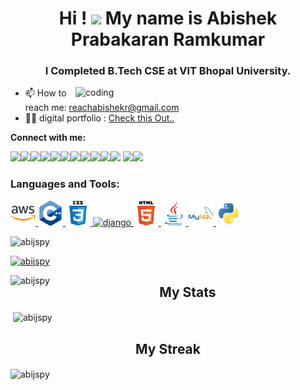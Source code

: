 <h1 align="center">Hi ! <img src="https://user-images.githubusercontent.com/18350557/176309783-0785949b-9127-417c-8b55-ab5a4333674e.gif"> My name is Abishek Prabakaran Ramkumar</h1>
<h3 align = "center">I Completed B.Tech CSE at VIT Bhopal University.</h3>
<img align="right" alt="coding" width="400" src="https://github-production-user-asset-6210df.s3.amazonaws.com/88943869/291781416-6d2973a4-d80c-4d39-85b0-990476ba2f97.gif">


- 📫 How to reach me: reachabishekr@gmail.com
- 👨‍🎓 digital portfolio : <a href = "https://abijspy.github.io/">Check this Out..</a>

<b>Connect with me:</b>








<a href = "https://www.facebook.com/abishek.r.545"><img src = "https://user-images.githubusercontent.com/88943869/209992915-04cca0d1-20e1-4bac-b554-8502555d46ba.jpeg" width="50"></a><a href = "https://twitter.com/abishekprabaka2"><img src = "https://user-images.githubusercontent.com/88943869/209992069-b3504d49-7aeb-4d14-8b2b-db6421a0b77a.png" width = "50"></a><a href = "https://www.instagram.com/abishek_prabakaran_r/"><img src = "https://user-images.githubusercontent.com/88943869/209995235-66357183-a5bc-4510-a2e5-35a3d4bc18eb.jpeg" width = "50"></a><a href = "https://github.com/Abijspy"><img src = "https://user-images.githubusercontent.com/88943869/209991774-6990c116-6248-4d36-8350-8a5911a901d9.jpeg" width="50"></a><a href = "https://www.linkedin.com/in/abishek-prabakaran-ramkumar/"><img src = "https://user-images.githubusercontent.com/88943869/209993255-9ceae518-6ef4-4c81-b9f9-1d16924ad984.png" width = "50"></a><a href = "https://www.hackerrank.com/reachabishekr"><img src = "https://user-images.githubusercontent.com/88943869/209993391-2d8c7cd8-7cda-4f62-9390-3ebdf991ede8.png" width = "50"></a><a href = "https://www.hackerearth.com/@reachabishekr"><img src="https://user-images.githubusercontent.com/88943869/209993701-1f5f2d26-dfcc-4483-833b-35fe9e1dbbdf.png" width = "50"></a><a href = "https://leetcode.com/reachabishekr/"><img src="https://user-images.githubusercontent.com/88943869/209993860-0c79c6d2-78c9-48f7-b842-52f52a7581f2.png" width="50"></a><a href = "https://orcid.org/my-orcid?orcid=0000-0003-0592-2146"><img src="https://user-images.githubusercontent.com/88943869/241523485-2ab3ad39-e528-49f3-998c-bc728a47a222.png" width="50"></a><a href = "https://www.growkudos.com/profile/abishek_prabakaran_ramkumar"><img src="https://user-images.githubusercontent.com/88943869/265262135-f31d32a3-67bf-48f4-9d3c-aedd1210522d.png" width="50"></a><a href = "https://vit.academia.edu/ABISHEKPRABAKARANRAMKUMAR"><img src="https://github-production-user-asset-6210df.s3.amazonaws.com/88943869/265267702-a65ed3bc-b3c4-45b1-9f6d-851a40fd7d5b.png" width="50"></a>
<a href = "https://scholar.google.com/citations?hl=en&user=xMhP6tgAAAAJ"><img src="https://github-production-user-asset-6210df.s3.amazonaws.com/88943869/290623396-7d85afe4-bf7f-46e9-a605-00fc9cd19808.png" width="50"></a><a href = "https://www.webofscience.com/wos/author/record/JSL-4029-2023"><img src="https://github-production-user-asset-6210df.s3.amazonaws.com/88943869/290625100-c9837229-002d-42fd-aa53-bbe210150dab.png" width="50"></a>

<h3 align="left">Languages and Tools:</h3>
<p align="left"> <a href="https://aws.amazon.com" target="_blank" rel="noreferrer"> <img src="https://raw.githubusercontent.com/devicons/devicon/master/icons/amazonwebservices/amazonwebservices-original-wordmark.svg" alt="aws" width="40" height="40"/> </a> <a href="https://www.w3schools.com/cpp/" target="_blank" rel="noreferrer"> <img src="https://raw.githubusercontent.com/devicons/devicon/master/icons/cplusplus/cplusplus-original.svg" alt="cplusplus" width="40" height="40"/> </a> <a href="https://www.w3schools.com/css/" target="_blank" rel="noreferrer"> <img src="https://raw.githubusercontent.com/devicons/devicon/master/icons/css3/css3-original-wordmark.svg" alt="css3" width="40" height="40"/> </a> <a href="https://www.djangoproject.com/" target="_blank" rel="noreferrer"> <img src="https://cdn.worldvectorlogo.com/logos/django.svg" alt="django" width="40" height="40"/> </a> <a href="https://www.w3.org/html/" target="_blank" rel="noreferrer"> <img src="https://raw.githubusercontent.com/devicons/devicon/master/icons/html5/html5-original-wordmark.svg" alt="html5" width="40" height="40"/> </a> <a href="https://www.java.com" target="_blank" rel="noreferrer"> <img src="https://raw.githubusercontent.com/devicons/devicon/master/icons/java/java-original.svg" alt="java" width="40" height="40"/> </a> <a href="https://www.mysql.com/" target="_blank" rel="noreferrer"> <img src="https://raw.githubusercontent.com/devicons/devicon/master/icons/mysql/mysql-original-wordmark.svg" alt="mysql" width="40" height="40"/> </a> <a href="https://www.python.org" target="_blank" rel="noreferrer"> <img src="https://raw.githubusercontent.com/devicons/devicon/master/icons/python/python-original.svg" alt="python" width="40" height="40"/> </a> </p>
<p align="left"> <img src="https://komarev.com/ghpvc/?username=abijspy&label=Profile%20views&color=0e75b6&style=plastic" alt="abijspy" /><a href = "https://github.com/abijspy?tab=followers"<img src="https://img.shields.io/github/followers/abijspy.svg?style=social&label=Follow"></a></p>


<p align="left"> <a href="https://github.com/ryo-ma/github-profile-trophy"><img src="https://github-profile-trophy.vercel.app/?username=abijspy" alt="abijspy" /></a> </p>
<p><img align="left" src="https://github-readme-stats.vercel.app/api/top-langs?username=abijspy&show_icons=true&locale=en&layout=compact" alt="abijspy" /></p>
<h2 align="center"> My Stats </h3>
<p>&nbsp;<img align="center" src="https://github-readme-stats.vercel.app/api?username=abijspy&show_icons=true&locale=en" alt="abijspy" /></p>
<h2 align="center"> My Streak </h3>
<p><img align="center" src="https://github-readme-streak-stats.herokuapp.com/?user=abijspy&" alt="abijspy" /></p>







